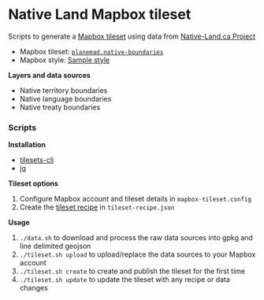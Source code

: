# Native Land Mapbox tileset

Scripts to generate a [Mapbox tileset](https://docs.mapbox.com/mapbox-tiling-service/guides/) using data from [Native-Land.ca Project](https://native-land.ca/) 

- Mapbox tileset: [`planemad.native-boundaries`](https://studio.mapbox.com/tilesets/planemad.native-boundaries/)
- Mapbox style: [Sample style](https://api.mapbox.com/styles/v1/planemad/ckmehe10h1rm317o7qgi6pcnk.html?fresh=true&title=copy&access_token=pk.eyJ1IjoicGxhbmVtYWQiLCJhIjoiemdYSVVLRSJ9.g3lbg_eN0kztmsfIPxa9MQ)

**Layers and data sources**

- Native territory boundaries 
- Native language boundaries
- Native treaty boundaries

### Scripts

**Installation**
- [tilesets-cli](https://github.com/mapbox/tilesets-cli/#installation)
- [jq](https://stedolan.github.io/jq/download/)

**Tileset options**
1. Configure Mapbox account and tileset details in `mapbox-tileset.config`
2. Create the [tileset recipe](https://docs.mapbox.com/mapbox-tiling-service/reference/) in `tileset-recipe.json`

**Usage**
1. `./data.sh` to download and process the raw data sources into gpkg and line delimited geojson
2. `./tileset.sh upload` to upload/replace the data sources to your Mapbox account
3. `./tileset.sh create` to create and publish the tileset for the first time
4. `./tileset.sh update` to update the tileset with any recipe or data changes
